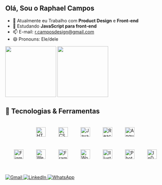 ## Olá, Sou o Raphael Campos

- 🔭 Atualmente eu Trabalho com <strong>Product Design</strong> e <strong>Front-end</strong>
- 🌱 Estudando <strong>JavaScript para front-end</strong>
- 📫 E-mail: r.camposdesign@gmail.com
- 😄 Pronouns: Ele/dele


<div>
  <img height="160" src="https://github-readme-stats.vercel.app/api?username=rcampux&show_icons=true&theme=dark"/>
  <img height="160" src="https://github-readme-stats.vercel.app/api/top-langs/?username=rcampux&layout=compact&theme=dark"/>
</div>

## 🚀 Tecnologias & Ferramentas

<div class="icons-container" style="display: flex; flex-wrap: wrap; justify-content: center;">
  <img src="https://cdn.jsdelivr.net/gh/devicons/devicon/icons/html5/html5-original.svg" alt="HTML5" width="30" height="30" style="margin: 20px;"/>
  <img src="https://cdn.jsdelivr.net/gh/devicons/devicon/icons/css3/css3-original.svg" alt="CSS3" width="30" height="30" style="margin: 20px;"/>
  <img src="https://cdn.jsdelivr.net/gh/devicons/devicon/icons/javascript/javascript-original.svg" alt="JavaScript" width="30" height="30" style="margin: 20px;"/>
  <img src="https://cdn.jsdelivr.net/gh/devicons/devicon/icons/react/react-original.svg" alt="React" width="30" height="30" style="margin: 20px;"/>
  <img src="https://cdn.jsdelivr.net/gh/devicons/devicon/icons/angularjs/angularjs-original.svg" alt="Angular" width="30" height="30" style="margin: 20px;"/>
</div>

<div class="icons-container" style="display: flex; flex-wrap: wrap; justify-content: center;">
  <img src="https://www.vectorlogo.zone/logos/figma/figma-icon.svg" alt="Figma" width="30" height="30" style="margin: 20px;"/>
  <img src="https://www.vectorlogo.zone/logos/webflow/webflow-icon.svg" alt="Webflow" width="30" height="30" style="margin: 20px;"/>
  <img src="https://www.vectorlogo.zone/logos/framer/framer-icon.svg" alt="Framer" width="30" height="30" style="margin: 20px;"/>
  <img src="https://cdn.worldvectorlogo.com/logos/wordpress-icon-1.svg" alt="WordPress" width="30" height="30" style="margin: 20px;"/>
  <img src="https://cdn.jsdelivr.net/gh/devicons/devicon/icons/illustrator/illustrator-plain.svg" alt="Illustrator" width="30" height="30" style="margin: 20px;"/>
  <img src="https://cdn.jsdelivr.net/gh/devicons/devicon/icons/photoshop/photoshop-plain.svg" alt="Photoshop" width="30" height="30" style="margin: 20px;"/>
  <img src="https://upload.wikimedia.org/wikipedia/commons/4/48/Adobe_InDesign_CC_icon.svg" alt="InDesign" width="30" height="30" style="margin: 20px;"/>
</div>

##

<a href="mailto:r.camposdesign@gmail.com">
  <img src="https://img.shields.io/badge/Gmail-D14836?style=for-the-badge&logo=gmail&logoColor=white" alt="Gmail"/>
</a>

<a href="https://www.linkedin.com/in/raphaelcampossilva/">
  <img src="https://img.shields.io/badge/LinkedIn-0077B5?style=for-the-badge&logo=linkedin&logoColor=white" alt="LinkedIn"/>
</a>

<a href="https://wa.me/5511945629971">
  <img src="https://img.shields.io/badge/WhatsApp-25D366?style=for-the-badge&logo=whatsapp&logoColor=white" alt="WhatsApp"/>
</a>






















